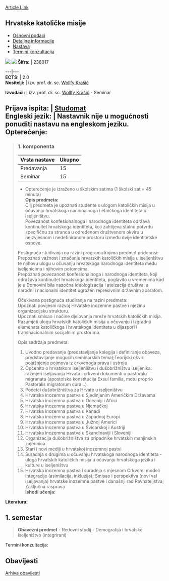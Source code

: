 [Article Link](https://www.fhs.hr/predmet/hkm)

## Hrvatske katoličke misije
  * [Osnovni podaci](https://www.fhs.hr/predmet/hkm#v1id-523750_445482_1_0 "Osnovni podaci")
  * [Detaljne informacije](https://www.fhs.hr/predmet/hkm#v1id-523750_445482_1_1 "Detaljne informacije")
  * [Nastava](https://www.fhs.hr/predmet/hkm#v1id-523750_445482_1_2 "Nastava")
  * [Termini konzultacija](https://www.fhs.hr/predmet/hkm#v1id-523750_445482_1_3 "Termini konzultacija")


[![](https://www.fhs.hr/img/flags/gif/hr.gif)](https://www.fhs.hr/predmet/hkm) [![](https://www.fhs.hr/img/flags/gif/gb.gif)](https://www.fhs.hr/en/course/ccm)
**Šifra:** |  238017  
  
---|---  
**ECTS:** |  2.0   
**Nositelji:** |  izv. prof. dr. sc. [Wollfy Krašić](https://www.fhs.hr/djelatnik/wollfy.krasic)   
  
**Izvođači:** |  izv. prof. dr. sc. [Wollfy Krašić](https://www.fhs.hr/djelatnik/wollfy.krasic) - Seminar  
  
**Prijava ispita:** |  [Studomat](http://www.isvu.hr/studomat)  
**Engleski jezik:** |  Nastavnik nije u mogućnosti ponuditi nastavu na engleskom jeziku.   
**Opterećenje:**  
---  
> ### 1. komponenta
> | Vrsta nastave | Ukupno  
> ---|---  
> Predavanja | 15  
> Seminar | 15  
> * Opterećenje je izraženo u školskim satima (1 školski sat = 45 minuta)   
**Opis predmeta:**  
> Cilj predmeta je upoznati studente s ulogom katoličkih misija u očuvanju hrvatskoga nacionalnoga i etničkoga identiteta u iseljeništvu.   
>  Povezanost konfesionalnoga i narodnoga identiteta održava kontinuitet hrvatskoga identiteta, koji zahtijeva stalnu potvrdu specifičnu za stranca u određenom društvenom okviru u neizvjesnom i nedefiniranom prostoru između dvije identitetske osnove.  
>    
>  Postignuća studiranja na razini programa kojima predmet pridonosi:   
>  Prepoznati važnost i značenje hrvatskih katoličkih misija u iseljeništvu te njihovu ulogu u očuvanju hrvatskoga narodnoga identiteta među iseljenicima i njihovim potomcima.  
>  Prepoznati povezanost konfesionalnoga i narodnoga identiteta, koji odražava kontinuitet hrvatskoga identiteta, poglavito u vremenima kad je u Domovini bila nazočna ideologizacija i ateizacija društva, a narodni i nacionalni identitet ugrožen represivnim državnim aparatom.  
>    
>    
>  Očekivana postignuća studiranja na razini predmeta:   
>  Upoznati povijesni razvoj Hrvatske inozemne pastve i njezinu organizacijsku strukturu.  
>  Upoznati smisao i načine djelovanja mreže hrvatskih katoličkih misija.  
>  Razumjeti ulogu hrvatskih katoličkih misija u očuvanju i izgradnji elemenata katoličkoga i hrvatskoga identiteta u dijaspori i transnacionalnim socijalnim prostorima.  
>    
>  Opis sadržaja predmeta:   
>  1. Uvodno predavanje (predstavljanje kolegija i definiranje obaveza, predstavljanje mogućih seminarskih tema);Teorijski okvir: pojašnjenje pojmova iz crkvenoga prava i ustroja  
>  2. Općenito o hrvatskom iseljeništvu i dušobrižništvu iseljenika: razmjeri iseljavanja Hrvata i crkveni dokumenti o pastoralu migranata (apostolska konstitucija Exsul familia, motu proprio Pastoralis migratorum cura...)  
>  3. Početci dušobrižništva za Hrvate u iseljeništvu  
>  4. Hrvatska inozemna pastva u Sjedinjenim Američkim Državama  
>  5. Hrvatska inozemna pastva u Oceaniji i Africi  
>  6. Hrvatska inozemna pastva u Njemačkoj  
>  7. Hrvatska inozemna pastva u Kanadi  
>  8. Hrvatska inozemna pastva u Zapadnoj Europi   
>  9. Hrvatska inozemna pastva u Južnoj Americi  
>  10. Hrvatska inozemna pastva u Švicarskoj i Austriji  
>  11. Hrvatska inozemna pastva u Skandinaviji i Sloveniji  
>  12. Organizacija dušobrižništva za pripadnike hrvatskih manjinskih zajednica  
>  13. Stari i novi mediji u hrvatskoj inozemnoj pastvi  
>  14. Suradnja s drugima u očuvanju hrvatskoga narodnoga identiteta - uloga hrvatskih katoličkih misija u očuvanju hrvatskoga jezika i kulture u iseljeništvu  
>  15. Hrvatska inozemna pastva i suradnja s mjesnom Crkvom: modeli integracije (asimilacija, inkluzija); Smisao i perspektiva (novi val iseljavanja) hrvatske inozemne pastve i današnji rad Ravnateljstva; Zaključna rasprava  
**Ishodi učenja:**  

  
**Literatura:**  

  
**1. semestar**  
---  
> **Obavezni predmet** - Redovni studij - Demografija i hrvatsko iseljeništvo (integrirani)  
>   
Termini konzultacija: 


## Obavijesti
[Arhiva obavijesti](https://www.fhs.hr/predmet/hkm?@=21j15#news_122312 "Arhiva obavijesti")
